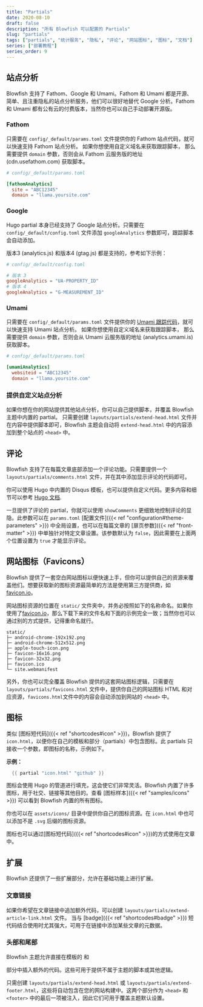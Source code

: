 ```yaml
---
title: "Partials"
date: 2020-08-10
draft: false
description: "所有 Blowfish 可以配置的 Partials"
slug: "partials"
tags: ["partials", "统计服务", "隐私", "评论", "网站图标", "图标", "文档"]
series: ["部署教程"]
series_order: 9
---
```


## 站点分析

Blowfish 支持了 Fathom、Google 和 Umami。Fathom 和 Umami 都是开源、简单、且注重隐私的站点分析服务，他们可以很好地替代 Google 分析。Fathom 和 Umami 都有公有云的付费版本，当然你也可以自己手动部署开源版。

### Fathom

只需要在 `config/_default/params.toml` 文件提供你的 Fathom 站点代码，就可以快速支持 Fathom 站点分析。
如果你想使用自定义域名来获取跟踪脚本， 那么需要提供 `domain` 参数，否则会从 Fathom 云服务版的地址 (cdn.usefathom.com) 获取脚本。

```toml
# config/_default/params.toml

[fathomAnalytics]
  site = "ABC12345"
  domain = "llama.yoursite.com"
```

### Google

Hugo partial 本身已经支持了 Google 站点分析。只需要在 `config/_default/config.toml` 文件添加 `googleAnalytics` 参数即可，跟踪脚本会自动添加。

版本3 (analytics.js) 和版本4 (gtag.js) 都是支持的，参考如下示例：

```toml
# config/_default/config.toml

# 版本 3
googleAnalytics = "UA-PROPERTY_ID"
# 版本 4
googleAnalytics = "G-MEASUREMENT_ID"
```

### Umami

只需要在 `config/_default/params.toml` 文件提供你的 [Umami 跟踪代码](https://umami.is/docs/collect-data)，就可以快速支持 Umami 站点分析。
如果你想使用自定义域名来获取跟踪脚本， 那么需要提供 `domain` 参数，否则会从 Umami 云服务版的地址 (analytics.umami.is) 获取脚本。

```toml
# config/_default/params.toml

[umamiAnalytics]
  websiteid = "ABC12345"
  domain = "llama.yoursite.com"
```

### 提供自定义站点分析

如果你想在你的网站提供其他站点分析，你可以自己提供脚本，并覆盖 Blowfish 主题中内置的 partial。
只需要创建 `layouts/partials/extend-head.html` 文件并在内容中提供脚本即可，Blowfish 主题会自动将 `extend-head.html` 中的内容添加到整个站点的 `<head>` 中。

## 评论

Blowfish 支持了在每篇文章底部添加一个评论功能。只需要提供一个 `layouts/partials/comments.html` 文件，并在其中添加显示评论的代码即可。

你可以使用 Hugo 中内置的 Disqus 模板，也可以提供自定义代码。更多内容和细节可以参考 [Hugo 文档](https://gohugo.io/content-management/comments/).

一旦提供了评论的 partial，你就可以使用 `showComments` 更细致地控制评论的显隐。此参数可以在 `params.toml` [配置文件]({{< ref "configuration#theme-parameters" >}}) 中全局设置，也可以在每篇文章的 [扉页参数]({{< ref "front-matter" >}}) 中单独针对特定文章设置。该参数默认为  `false`，因此需要在上面两个位置设置为 `true` 才能显示评论。 

## 网站图标（Favicons）

Blowfish 提供了一套空白网站图标以便快速上手，但你可以提供自己的资源来覆盖他们。想要获取新的图标资源最简单的方法是使用第三方提供商，如 [favicon.io](https://favicon.io)。

网站图标资源的位置在 `static/` 文件夹中，并务必按照如下的名称命名。如果你使用了[favicon.io](https://favicon.io)，那么下载下来的文件名和下面的示例完全一致；当然你也可以通过别的方式提供，记得重命名就行。

```shell
static/
├─ android-chrome-192x192.png
├─ android-chrome-512x512.png
├─ apple-touch-icon.png
├─ favicon-16x16.png
├─ favicon-32x32.png
├─ favicon.ico
└─ site.webmanifest
```

另外，你也可以完全覆盖 Blowfish 提供的这套网站图标逻辑，只需要在 `layouts/partials/favicons.html` 文件中，提供你自己的网站图标 HTML 和对应资源，`favicons.html`文件中的内容会自动添加到网站的 `<head>` 中。

## 图标

类似 [图标短代码]({{< ref "shortcodes#icon" >}})，Blowfish 提供了 `icon.html`，以便你在自己的模板和部分（partials）中包含图标。此 partials 只接收一个参数，即图标的名称，示例如下。

**示例：**

```go
  {{ partial "icon.html" "github" }}
```

图标会使用 Hugo 的管道进行填充，这会使它们非常灵活。Blowfish 内置了许多图标，用于社交、链接等其他目的。查看 [图标样本]({{< ref "samples/icons" >}}) 可以看到 Blowfish 内置的所有图标。

你也可以在 `assets/icons/` 目录中提供你自己的图标资源。在 `icon.html` 中也可以添加不是 `.svg` 后缀的图标资源。

图标也可以通过[图标短代码]({{< ref "shortcodes#icon" >}})的方式使用在文章中。

## 扩展

Blowfish 还提供了一些扩展部分，允许在基础功能上进行扩展。

### 文章链接

如果你希望在文章链接中追加额外代码，可以创建  `layouts/partials/extend-article-link.html` 文件。 当与 [badge]({{< ref "shortcodes#badge" >}}) 短代码结合使用时尤其强大，可用于在链接中添加某些文章的元数据。

### 头部和尾部

Blowfish 主题允许直接在模板的 <head> 和 <footer> 部分中插入额外的代码。这些可用于提供不属于主题的脚本或其他逻辑。

只需创建 `layouts/partials/extend-head.html` 或 `layouts/partials/extend-footer.html`，这些将自动包含在您的网站构建中。这两个部分作为 `<head>` 和 `<footer>` 中的最后一项被注入，因此它们可用于覆盖主题默认设置。
